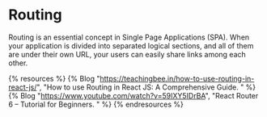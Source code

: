 # Routing

Routing is an essential concept in Single Page Applications (SPA). When your application is divided into separated logical sections, and all of them are under their own URL, your users can easily share links among each other.

{% resources %}
  {% Blog "https://teachingbee.in/how-to-use-routing-in-react-js/", "How to use Routing in React JS: A Comprehensive Guide. " %}
  {% Blog "https://www.youtube.com/watch?v=59IXY5IDrBA", "React Router 6 – Tutorial for Beginners. " %}
{% endresources %}
